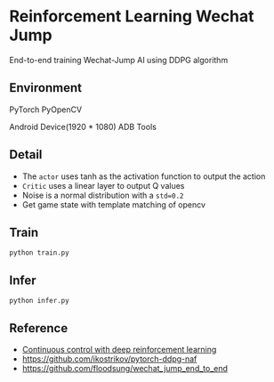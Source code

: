 # Reinforcement Learning Wechat Jump
End-to-end training Wechat-Jump AI using DDPG algorithm

## Environment
PyTorch
PyOpenCV

Android Device(1920 * 1080)
ADB Tools

## Detail
* The `actor` uses tanh as the activation function to output the action
* `Critic` uses a linear layer to output Q values
* Noise is a normal distribution with a `std=0.2`
* Get game state with template matching of opencv

## Train
```
python train.py
```

## Infer
```
python infer.py
```

## Reference
* [Continuous control with deep reinforcement learning](http://xueshu.baidu.com/s?wd=paperuri:(3752bdb69e8a3f4849ecba38b2b0168f)&filter=sc_long_sign&sc_ks_para=q%3DContinuous+control+with+deep+reinforcement+learning&tn=SE_baiduxueshu_c1gjeupa&ie=utf-8&sc_us=5932345815760573065)
* https://github.com/ikostrikov/pytorch-ddpg-naf
* https://github.com/floodsung/wechat_jump_end_to_end
